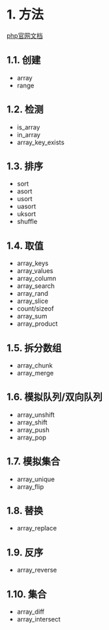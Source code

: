 # 1. 方法
[php官网文档](http://php.net/manual/zh/book.array.php)

## 1.1. 创建
* array
* range

## 1.2. 检测
* is_array
* in_array
* array_key_exists

## 1.3. 排序
* sort
* asort
* usort
* uasort
* uksort
* shuffle

## 1.4. 取值
* array_keys
* array_values
* array_column
* array_search
* array_rand
* array_slice
* count/sizeof
* array_sum
* array_product

## 1.5. 拆分数组
* array_chunk
* array_merge

## 1.6. 模拟队列/双向队列
* array_unshift
* array_shift
* array_push
* array_pop

## 1.7. 模拟集合
* array_unique
* array_flip

## 1.8. 替换
* array_replace

## 1.9. 反序
* array_reverse

## 1.10. 集合
* array_diff
* array_intersect
